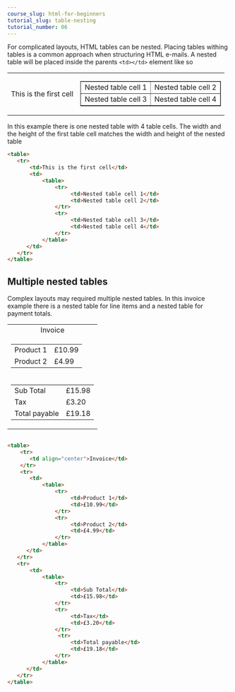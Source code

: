 ```yaml
---
course_slug: html-for-beginners
tutorial_slug: table-nesting
tutorial_number: 06
---
```

For complicated layouts, HTML tables can be nested.  Placing tables withing tables is a common approach when structuring HTML e-mails.
A nested table will be placed inside the parents `<td></td>` element like so
<table>
   <tr>
       <td>This is the first cell</td>
       <td>
           <table border="1">
               <tr>
                    <td>Nested table cell 1</td>
                    <td>Nested table cell 2</td>
               </tr>
               <tr>
                    <td>Nested table cell 3</td>
                    <td>Nested table cell 4</td>
               </tr>
           </table> 
      </td>
   </tr>    
</table>

In this example there is one nested table with 4 table cells.  The width and the height of the first table cell matches the width and height of the nested table


```html
<table>
   <tr>
       <td>This is the first cell</td>
       <td>
           <table>
               <tr>
                    <td>Nested table cell 1</td>
                    <td>Nested table cell 2</td>
               </tr>
               <tr>
                    <td>Nested table cell 3</td>
                    <td>Nested table cell 4</td>
               </tr>
           </table> 
      </td>
   </tr>    
</table>
```


## Multiple nested tables
Complex layouts may required multiple nested tables.  In this invoice example there is a nested table for line items and a nested table for payment totals.


<table>
    <tr>
       <td align="center">Invoice</td>
    </tr>
    <tr>
       <td>
           <table>
               <tr>
                    <td>Product 1</td>
                    <td>£10.99</td>
               </tr>
               <tr>
                    <td>Product 2</td>
                    <td>£4.99</td>
               </tr>
           </table> 
      </td>
   </tr>   
   <tr>
       <td>
           <table>
               <tr>
                    <td>Sub Total</td>
                    <td>£15.98</td>
               </tr>
               <tr>
                    <td>Tax</td>
                    <td>£3.20</td>
               </tr>
                <tr>
                    <td>Total payable</td>
                    <td>£19.18</td>
               </tr>
           </table> 
      </td>
   </tr> 
</table>

```html

<table>
    <tr>
       <td align="center">Invoice</td>
    </tr>
    <tr>
       <td>
           <table>
               <tr>
                    <td>Product 1</td>
                    <td>£10.99</td>
               </tr>
               <tr>
                    <td>Product 2</td>
                    <td>£4.99</td>
               </tr>
           </table> 
      </td>
   </tr>   
   <tr>
       <td>
           <table>
               <tr>
                    <td>Sub Total</td>
                    <td>£15.98</td>
               </tr>
               <tr>
                    <td>Tax</td>
                    <td>£3.20</td>
               </tr>
                <tr>
                    <td>Total payable</td>
                    <td>£19.18</td>
               </tr>
           </table> 
      </td>
   </tr> 
</table>
```
